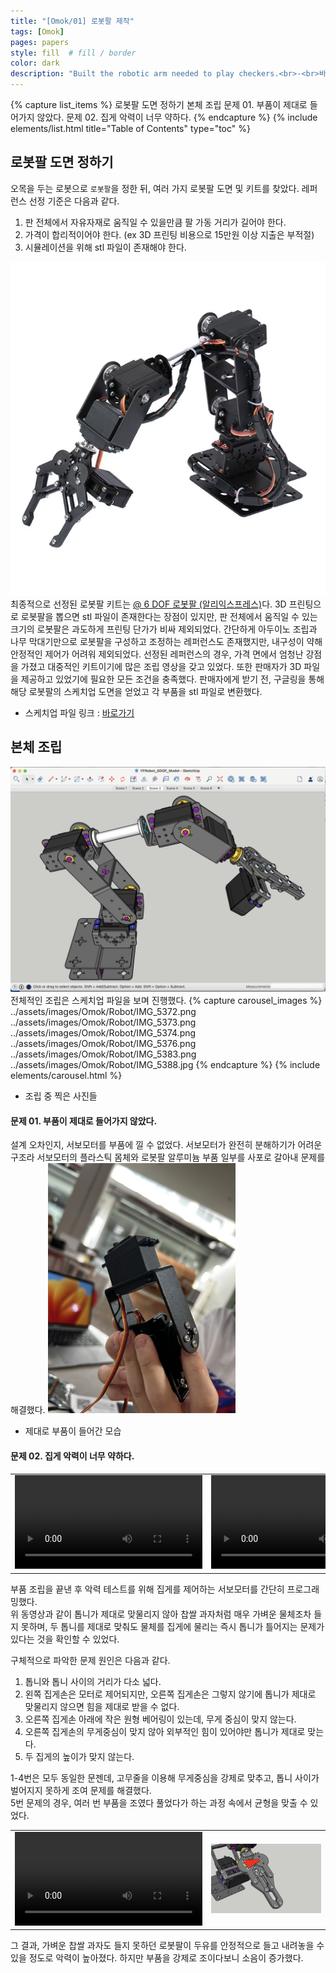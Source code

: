 ```yaml
---
title: "[Omok/01] 로봇팔 제작"
tags: [Omok]
pages: papers
style: fill  # fill / border 
color: dark
description: "Built the robotic arm needed to play checkers.<br>-<br>바둑돌을 두는데 필요한 로봇팔을 조립했다."
---
```

{% capture list_items %}
로봇팔 도면 정하기
본체 조립
문제 01. 부품이 제대로 들어가지 않았다.
문제 02. 집게 악력이 너무 약하다. 
{% endcapture %}
{% include elements/list.html title="Table of Contents" type="toc" %}

## 로봇팔 도면 정하기 
오목을 두는 로봇으로 `로봇팔`을 정한 뒤, 여러 가지 로봇팔 도면 및 키트를 찾았다. 레퍼런스 선정 기준은 다음과 같다.    

1. 판 전체에서 자유자재로 움직일 수 있을만큼 팔 가동 거리가 길어야 한다. 
2. 가격이 합리적이어야 한다. (ex 3D 프린팅 비용으로 15만원 이상 지출은 부적절)
3. 시뮬레이션을 위해 stl 파일이 존재해야 한다. 

![img](../assets/images/Omok/Robot/robotarmsampleimg.png)
최종적으로 선정된 로봇팔 키트는 
[@ 6 DOF 로봇팔 (알리익스프레스)](https://ko.aliexpress.com/item/1005007386559678.html?spm=a2g0o.productlist.main.15.76b4RakaRakaND&algo_pvid=85321348-9fe0-4f8b-addd-296b5d50c8f3&aem_p4p_detail=202409102006354683620301111830002281303&algo_exp_id=85321348-9fe0-4f8b-addd-296b5d50c8f3-7&pdp_npi=4%40dis%21KRW%2127469%2125650%21%21%21141.96%21132.56%21%402141112417260239956742894ea51d%2112000040533573588%21sea%21KR%210%21ABX&curPageLogUid=hGIF7raV9P0Z&utparam-url=scene%3Asearch%7Cquery_from%3A&search_p4p_id=202409102006354683620301111830002281303_8)다. 
3D 프린팅으로 로봇팔을 뽑으면 stl 파일이 존재한다는 장점이 있지만, 판 전체에서 움직일 수 있는 크기의 로봇팔은 과도하게 프린팅 단가가 비싸 제외되었다. 간단하게 아두이노 조립과 나무 막대기만으로 로봇팔을 구성하고 조정하는 레퍼런스도 존재했지만, 내구성이 약해 안정적인 제어가 어려워 제외되었다. 선정된 레퍼런스의 경우, 가격 면에서 엄청난 강점을 가졌고 대중적인 키트이기에 많은 조립 영상을 갖고 있었다. 또한 판매자가 3D 파일을 제공하고 있었기에 필요한 모든 조건을 충족했다. 판매자에게 받기 전, 구글링을 통해 해당 로봇팔의 스케치업 도면을 얻었고 각 부품을 stl 파일로 변환했다.  
- 스케치업 파일 링크 : [바로가기](https://3dwarehouse.sketchup.com/model/e652c8d7-eef4-4c61-b5f7-9ef8b67c9da8/YFRobot-6-DOF)

## 본체 조립
![img](../assets/images/Omok/Robot/skup.png)
전체적인 조립은 스케치업 파일을 보며 진행했다. 
{% capture carousel_images %}
../assets/images/Omok/Robot/IMG_5372.png
../assets/images/Omok/Robot/IMG_5373.png
../assets/images/Omok/Robot/IMG_5374.png
../assets/images/Omok/Robot/IMG_5376.png
../assets/images/Omok/Robot/IMG_5383.png
../assets/images/Omok/Robot/IMG_5388.jpg
{% endcapture %}
{% include elements/carousel.html %}  

- 조립 중 찍은 사진들

#### 문제 01. 부품이 제대로 들어가지 않았다.

설계 오차인지, 서보모터를 부품에 낄 수 없었다. 서보모터가 완전히 분해하기가 어려운 구조라 서보모터의 플라스틱 몸체와 로봇팔 알루미늄 부품 일부를 사포로 갈아내 문제를 해결했다. 
<img src="../assets/images/Omok/Robot/IMG_5387.JPG" alt="Alt text" style="border: 0; width: 300px;">

- 제대로 부품이 들어간 모습

#### 문제 02. 집게 악력이 너무 약하다. 
<table>
  <tr>
    <td>
        <video controls width="300">
        <source src="../assets/images/Omok/Robot/IMG_5380.mp4" type="video/mp4" />
        </video>
    </td>
    <td>
        <video controls width="300">
        <source src="../assets/images/Omok/Robot/IMG_5381.mp4" type="video/mp4" />
        </video>
    </td>
    </tr>
</table>

부품 조립을 끝낸 후 악력 테스트를 위해 집게를 제어하는 서보모터를 간단히 프로그래밍했다.  
위 동영상과 같이 톱니가 제대로 맞물리지 않아 찹쌀 과자처럼 매우 가벼운 물체조차 들지 못하며, 두 톱니를 제대로 맞춰도 물체를 집게에 물리는 즉시 톱니가 틀어지는 문제가 있다는 것을 확인할 수 있었다.  

구체적으로 파악한 문제 원인은 다음과 같다.  

1. 톱니와 톱니 사이의 거리가 다소 넓다. 
2. 왼쪽 집게손은 모터로 제어되지만, 오른쪽 집게손은 그렇지 않기에 톱니가 제대로 맞물리지 않으면 힘을 제대로 받을 수 없다. 
3. 오른쪽 집게손 아래에 작은 원형 베어링이 있는데, 무게 중심이 맞지 않는다. 
4. 오른쪽 집게손의 무게중심이 맞지 않아 외부적인 힘이 있어야만 톱니가 제대로 맞는다. 
5. 두 집게의 높이가 맞지 않는다. 

1-4번은 모두 동일한 문젠데, 고무줄을 이용해 무게중심을 강제로 맞추고, 톱니 사이가 벌어지지 못하게 조여 문제를 해결했다.  
5번 문제의 경우, 여러 번 부품을 조였다 풀었다가 하는 과정 속에서 균형을 맞출 수 있었다. 
<table>
  <tr>
    <td>
        <video controls width="300">
        <source src="../assets/images/Omok/Robot/improved.MP4" type="video/mp4" />
        </video>
    </td>
    <td>
        <img src="../assets/images/Omok/Robot/solution.png" alt="Alt text">
    </td>
    </tr>
</table>

그 결과, 가벼운 찹쌀 과자도 들지 못하던 로봇팔이 두유를 안정적으로 들고 내려놓을 수 있을 정도로 악력이 높아졌다. 하지만 부품을 강제로 조이다보니 소음이 증가했다. 

